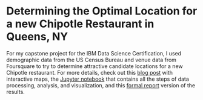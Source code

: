 # Determining the Optimal Location for a new Chipotle Restaurant in Queens, NY

For my capstone project for the IBM Data Science Certification, I used demographic data from the US Census Bureau and venue data from Foursquare to try to determine attractive candidate locations for a new Chipotle restaurant.
For more details, check out this [blog post](https://plj1280.github.io/2021/04/10/coursera-project.html) with interactive maps, the [Jupyter notebook](mainnb.ipynb) that contains all the steps of data processing, analysis, and visualization, and this [formal report](report.pdf) version of the results.

